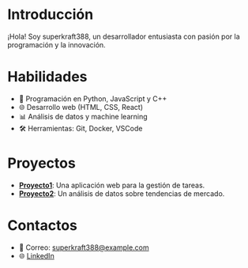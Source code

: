 # Introducción
¡Hola! Soy superkraft388, un desarrollador entusiasta con pasión por la programación y la innovación.

# Habilidades
- 🚀 Programación en Python, JavaScript y C++
- 🌐 Desarrollo web (HTML, CSS, React)
- 📊 Análisis de datos y machine learning
- 🛠️ Herramientas: Git, Docker, VSCode

# Proyectos
- **[Proyecto1](https://github.com/superkraft388/proyecto1)**: Una aplicación web para la gestión de tareas.
- **[Proyecto2](https://github.com/superkraft388/proyecto2)**: Un análisis de datos sobre tendencias de mercado.

# Contactos
- 📧 Correo: superkraft388@example.com
- 🌐 [LinkedIn](https://www.linkedin.com/in/superkraft388)